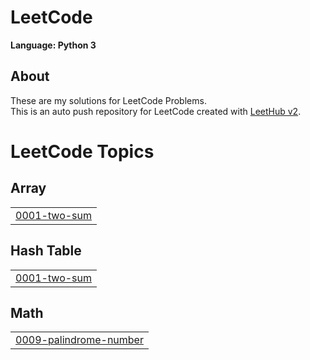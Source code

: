 # LeetCode
**Language: Python 3**

## About
These are my solutions for LeetCode Problems.  
This is an auto push repository for LeetCode created with [LeetHub v2](https://github.com/arunbhardwaj/LeetHub-2.0).

<!---LeetCode Topics Start-->
# LeetCode Topics
## Array
|  |
| ------- |
| [0001-two-sum](https://github.com/choiseoyoon0330/LeetCode/tree/master/0001-two-sum) |
## Hash Table
|  |
| ------- |
| [0001-two-sum](https://github.com/choiseoyoon0330/LeetCode/tree/master/0001-two-sum) |
## Math
|  |
| ------- |
| [0009-palindrome-number](https://github.com/choiseoyoon0330/LeetCode/tree/master/0009-palindrome-number) |
<!---LeetCode Topics End-->